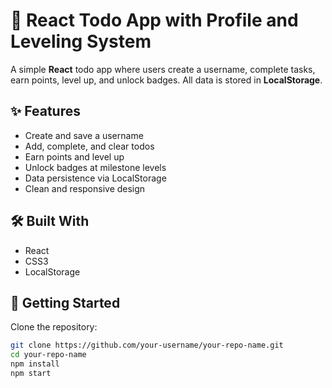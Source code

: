 # 🚀 React Todo App with Profile and Leveling System

A simple **React** todo app where users create a username, complete tasks, earn points, level up, and unlock badges. All data is stored in **LocalStorage**.

## ✨ Features

- Create and save a username
- Add, complete, and clear todos
- Earn points and level up
- Unlock badges at milestone levels
- Data persistence via LocalStorage
- Clean and responsive design

## 🛠️ Built With

- React
- CSS3
- LocalStorage

## 🚀 Getting Started

Clone the repository:

```bash
git clone https://github.com/your-username/your-repo-name.git
cd your-repo-name
npm install
npm start
